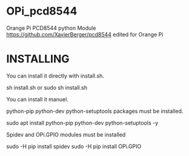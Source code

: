 # OPi_pcd8544
Orange Pi PCD8544 python Module
https://github.com/XavierBerger/pcd8544 edited for Orange Pi 


# INSTALLING

You can install it directly with install.sh.

sh install.sh
or 
sudo sh install.sh

You can install it manuel.

python-pip python-dev python-setuptools packages must be installed.

sudo apt install python-pip python-dev python-setuptools -y

Spidev and OPi.GPIO modules must be installed

sudo -H pip install spidev
sudo -H pip install OPi.GPIO
